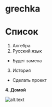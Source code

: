 # grechka
# Список
1. Алгебра
2. Русский язык
* Будет замена 
3. История
* Сделать проект
  
**4. Домой**
  
![alt.text](content://media/external/downloads/16717)


